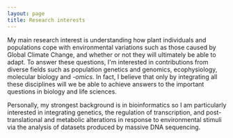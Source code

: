 ```yaml
---
layout: page
title: Research interests
---
```


My main research interest is understanding how plant individuals and populations cope with environmental variations such as those caused by Global Climate Change, and whether or not they will ultimately be able to adapt. To answer these questions, I'm interested in contributions from diverse fields such as population genetics and genomics, ecophysiology, molecular biology and _-omics_. In fact, I believe that only by integrating all these disciplines will we be able to achieve answers to the important questions in biology and life sciences.

Personally, my strongest background is in bioinformatics so I am particularly interested in integrating genetics, the regulation of transcription, and post-translational and metabolic alterations in response to environmental stimuli via the analysis of datasets produced by massive DNA sequencing.

